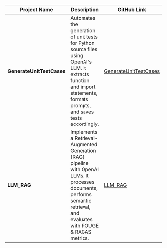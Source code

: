 | Project Name             | Description                                                                                                                                                               | GitHub Link                                                                                   |
|--------------------------|---------------------------------------------------------------------------------------------------------------------------------------------------------------------------|-----------------------------------------------------------------------------------------------|
| **GenerateUnitTestCases** | Automates the generation of unit tests for Python source files using OpenAI's LLM. It extracts function and import statements, formats prompts, and saves tests accordingly. | [GenerateUnitTestCases](https://github.com/SeahChenKhoon/GenerateUnitTestCases)              |
| **LLM_RAG**               | Implements a Retrieval-Augmented Generation (RAG) pipeline with OpenAI LLMs. It processes documents, performs semantic retrieval, and evaluates with ROUGE & RAGAS metrics. | [LLM_RAG](https://github.com/SeahChenKhoon/LLM_RAG1)                                           |